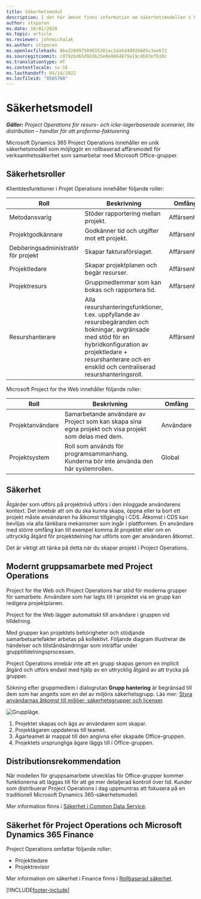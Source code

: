 ```yaml
---
title: Säkerhetsmodul
description: I det här ämnet finns information om säkerhetsmodellen i Dynamics 365 Project Operations.
author: stsporen
ms.date: 10/01/2020
ms.topic: article
ms.reviewer: johnmichalak
ms.author: stsporen
ms.openlocfilehash: 8ba220097589655381ac1da5d4d926605c3ae672
ms.sourcegitcommit: c0792bd65d92db25e0e8864879a19c4b93efb10c
ms.translationtype: HT
ms.contentlocale: sv-SE
ms.lasthandoff: 04/14/2022
ms.locfileid: "8585768"
---
```

# <a name="security-model"></a>Säkerhetsmodell

_**Gäller:** Project Operations för resurs- och icke-lagerbaserade scenarier, lite distribution – handlar för att proforma-fakturering_



Microsoft Dynamics 365 Project Operations innehåller en unik säkerhetsmodell som möjliggör en rollbaserad affärsmodell för verksamhetssäkerhet som samarbetar med Microsoft Office-grupper. 


## <a name="security-roles"></a>Säkerhetsroller
Klientdesfunktioner i Projet Operations innehåller följande roller:

| Roll                          | Beskrivning                                                                                                                                                                 | Omfång |
|-------------------------------|-----------------------------------------------------------------------------------------------------------------------------------------------------------------------------|------|
| Metodansvarig              | Stöder rapportering mellan projekt.                                                                                                            | Affärsenhet              |
| Projektgodkännare              | Godkänner tid och utgifter mot ett projekt.                                                                                                                              | Affärsenhet |
| Debiteringsadministratör för projekt | Skapar fakturaförslaget.                                                                                                                                                 | Affärsenhet |
| Projektledare               | Skapar projektplanen och begär resurser.                                                                                                                              | Affärsenhet |
| Projektresurs              | Gruppmedlemmar som kan bokas och rapportera tid.                                                                                                          | Affärsenhet|
| Resurshanterare              | Alla resurshanteringsfunktioner, t.ex. uppfyllande av resursbegäranden och bokningar, avgränsade med stöd för en hybridkonfiguration av projektledare + resurshanterare och en enskild och centraliserad resurshanteringsroll. | Affärsenhet |


Microsoft Project for the Web innehåller följande roller:

| Roll           | Beskrivning                                                                                                        | Omfång  |
|----------------|--------------------------------------------------------------------------------------------------------------------|--------|
| Projektanvändare   | Samarbetande användare av Project som kan skapa sina egna projekt och visa projekt som delas med dem. | Användare   |
| Projektsystem | Roll som används för programsammanhang. Kunderna bör inte använda den här systemrollen.                                    | Global |

## <a name="security-enforcement"></a>Säkerhet
Åtgärder som utförs på projektnivå utförs i den inloggade användarens kontext. Det innebär att om du ska kunna skapa, öppna eller ta bort ett projekt måste användaren ha åtkomst tillgänglig i CDS. Åtkomst i CDS kan beviljas via alla tänkbara mekanismer som ingår i plattformen. En användare med större omfång kan till exempel komma åt projektet eller om en uttrycklig åtgärd för projektdelning har utförts som ger användaren åtkomst.

Det är viktigt att tänka på detta när du skapar projekt i Project Operations.

## <a name="modern-group-collaboration-with-project-operations"></a>Modernt gruppsamarbete med Project Operations
Project for the Web och Project Operations har stöd för moderna grupper för samarbete. Användare som har lagts till i projektet via en grupp kan redigera projektplanen.

Project for the Web lägger automatiskt till användare i gruppen vid tilldelning.

Med grupper kan projektets behörigheter och stödjande samarbetsartefakter arbetas på kollektivt. Följande diagram illustrerar de händelser och tillståndsändringar som inträffar under grupptilldelningsprocessen.

Project Operations innebär inte att en grupp skapas genom en implicit åtgärd och utförs endast med hjälp av en uttrycklig åtgärd av att trycka på grupper.

Sökning efter gruppmedlem i dialogrutan **Grupp hantering** är begränsad till dem som har angetts som en del av miljöns säkerhetsgrupp. Läs mer: [Styra användarnas åtkomst till miljöer: säkerhetsgrupper och licenser](/power-platform/admin/control-user-access).

![Gruppläge.](./media/groupsmode.png)

1. Projektet skapas och ägs av användaren som skapar.
2. Projektägaren uppdateras till teamet.
3. Ägarteamet är mappat till den angivna eller skapade Office-gruppen.
4. Projektets ursprungliga ägare läggs till i Office-gruppen.

## <a name="deployment-recommendation"></a>Distributionsrekommendation
När modellen för gruppsamarbete utvecklas för Office-grupper kommer funktionerna att läggas till för att ge mer detaljerad kontroll över tid. Kunder som distribuerar Project Operations i dag uppmuntras att fokusera på en traditionell Microsoft Dynamics 365-säkerhetsmodell.

Mer information finns i [Säkerhet i Common Data Service](/power-platform/admin/wp-security).

## <a name="project-operations-and-microsoft-dynamics-365-finance-security"></a>Säkerhet för Project Operations och Microsoft Dynamics 365 Finance
Project Operations omfattar följande roller:

- Projektledare
- Projektrevisor

Mer information om säkerhet i Finance finns i [Rollbaserad säkerhet](/dynamics365/fin-ops-core/dev-itpro/sysadmin/role-based-security).




[!INCLUDE[footer-include](../includes/footer-banner.md)]